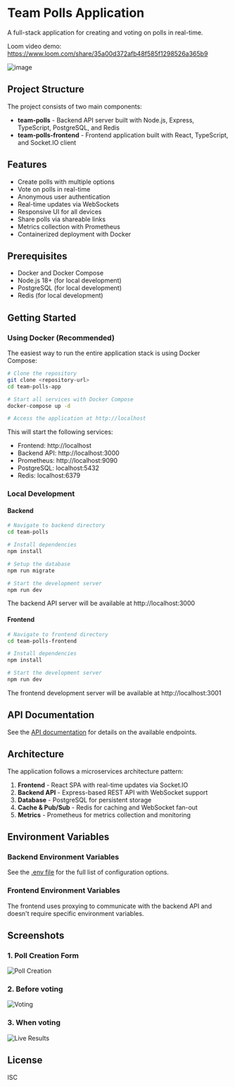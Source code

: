 # Team Polls Application

A full-stack application for creating and voting on polls in real-time.

Loom video demo: https://www.loom.com/share/35a00d372afb48f585f1298526a365b9

![image](https://github.com/user-attachments/assets/2167b850-be55-4477-a08c-3dd4a56c3b7d)


## Project Structure

The project consists of two main components:

- **team-polls** - Backend API server built with Node.js, Express, TypeScript, PostgreSQL, and Redis
- **team-polls-frontend** - Frontend application built with React, TypeScript, and Socket.IO client

## Features

- Create polls with multiple options
- Vote on polls in real-time
- Anonymous user authentication
- Real-time updates via WebSockets
- Responsive UI for all devices
- Share polls via shareable links
- Metrics collection with Prometheus
- Containerized deployment with Docker

## Prerequisites

- Docker and Docker Compose
- Node.js 18+ (for local development)
- PostgreSQL (for local development)
- Redis (for local development)

## Getting Started

### Using Docker (Recommended)

The easiest way to run the entire application stack is using Docker Compose:

```bash
# Clone the repository
git clone <repository-url>
cd team-polls-app

# Start all services with Docker Compose
docker-compose up -d

# Access the application at http://localhost
```

This will start the following services:

- Frontend: http://localhost
- Backend API: http://localhost:3000
- Prometheus: http://localhost:9090
- PostgreSQL: localhost:5432
- Redis: localhost:6379

### Local Development

#### Backend

```bash
# Navigate to backend directory
cd team-polls

# Install dependencies
npm install

# Setup the database
npm run migrate

# Start the development server
npm run dev
```

The backend API server will be available at http://localhost:3000

#### Frontend

```bash
# Navigate to frontend directory
cd team-polls-frontend

# Install dependencies
npm install

# Start the development server
npm run dev
```

The frontend development server will be available at http://localhost:3001

## API Documentation

See the [API documentation](./team-polls/API.md) for details on the available endpoints.

## Architecture

The application follows a microservices architecture pattern:

1. **Frontend** - React SPA with real-time updates via Socket.IO
2. **Backend API** - Express-based REST API with WebSocket support
3. **Database** - PostgreSQL for persistent storage
4. **Cache & Pub/Sub** - Redis for caching and WebSocket fan-out
5. **Metrics** - Prometheus for metrics collection and monitoring

## Environment Variables

### Backend Environment Variables

See the [.env file](./team-polls/.env) for the full list of configuration options.

### Frontend Environment Variables

The frontend uses proxying to communicate with the backend API and doesn't require specific environment variables.

## Screenshots

### 1. Poll Creation Form
![Poll Creation](1.png)

### 2. Before voting
![Voting](2.png)

### 3. When voting
![Live Results](3.png)

## License

ISC
